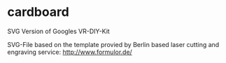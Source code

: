 cardboard
=========

SVG Version of Googles VR-DIY-Kit

SVG-File based on the template provied by Berlin based laser cutting and engraving service: http://www.formulor.de/
